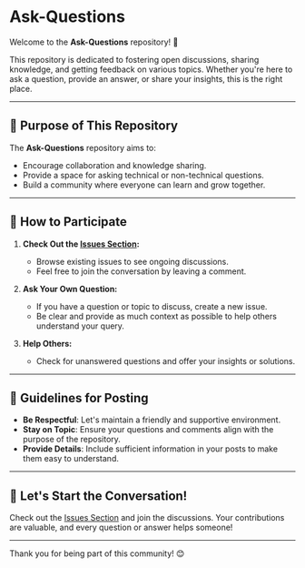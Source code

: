 # Ask-Questions

Welcome to the **Ask-Questions** repository! 🎉

This repository is dedicated to fostering open discussions, sharing knowledge, and getting feedback on various topics. Whether you're here to ask a question, provide an answer, or share your insights, this is the right place.

---

## 🌟 Purpose of This Repository
The **Ask-Questions** repository aims to:
- Encourage collaboration and knowledge sharing.
- Provide a space for asking technical or non-technical questions.
- Build a community where everyone can learn and grow together.

---

## 📝 How to Participate
1. **Check Out the [Issues Section](./issues):**
   - Browse existing issues to see ongoing discussions.
   - Feel free to join the conversation by leaving a comment.

2. **Ask Your Own Question:**
   - If you have a question or topic to discuss, create a new issue.
   - Be clear and provide as much context as possible to help others understand your query.

3. **Help Others:**
   - Check for unanswered questions and offer your insights or solutions.

---

## 📌 Guidelines for Posting
- **Be Respectful**: Let's maintain a friendly and supportive environment.
- **Stay on Topic**: Ensure your questions and comments align with the purpose of the repository.
- **Provide Details**: Include sufficient information in your posts to make them easy to understand.

---

## 💬 Let's Start the Conversation!
Check out the [Issues Section](https://github.com/Jaefer-Kemal/Ask-Questions/issues) and join the discussions. Your contributions are valuable, and every question or answer helps someone!

---

Thank you for being part of this community! 😊
